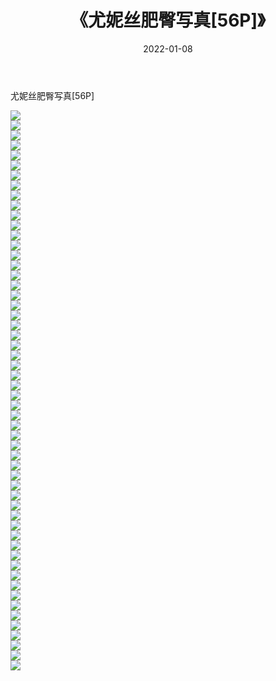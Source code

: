 ﻿---
layout: post
title:  《尤妮丝肥臀写真[56P]》
date:   2022-01-08
img: http://img.660000.xyz/Sharelink/性感/2022/尤妮丝肥臀写真[56P]/000.jpg
categories: [美女, 清纯, 唯美]
---

尤妮丝肥臀写真[56P]

  ![](http://img.660000.xyz/Sharelink/性感/2022/尤妮丝肥臀写真[56P]/001.jpg) <br> ![](http://img.660000.xyz/Sharelink/性感/2022/尤妮丝肥臀写真[56P]/002.jpg) <br> ![](http://img.660000.xyz/Sharelink/性感/2022/尤妮丝肥臀写真[56P]/003.jpg) <br> ![](http://img.660000.xyz/Sharelink/性感/2022/尤妮丝肥臀写真[56P]/004.jpg) <br> ![](http://img.660000.xyz/Sharelink/性感/2022/尤妮丝肥臀写真[56P]/005.jpg) <br> ![](http://img.660000.xyz/Sharelink/性感/2022/尤妮丝肥臀写真[56P]/006.jpg) <br> ![](http://img.660000.xyz/Sharelink/性感/2022/尤妮丝肥臀写真[56P]/007.jpg) <br> ![](http://img.660000.xyz/Sharelink/性感/2022/尤妮丝肥臀写真[56P]/008.jpg) <br> ![](http://img.660000.xyz/Sharelink/性感/2022/尤妮丝肥臀写真[56P]/009.jpg) <br> ![](http://img.660000.xyz/Sharelink/性感/2022/尤妮丝肥臀写真[56P]/010.jpg) <br> ![](http://img.660000.xyz/Sharelink/性感/2022/尤妮丝肥臀写真[56P]/011.jpg) <br> ![](http://img.660000.xyz/Sharelink/性感/2022/尤妮丝肥臀写真[56P]/012.jpg) <br> ![](http://img.660000.xyz/Sharelink/性感/2022/尤妮丝肥臀写真[56P]/013.jpg) <br> ![](http://img.660000.xyz/Sharelink/性感/2022/尤妮丝肥臀写真[56P]/014.jpg) <br> ![](http://img.660000.xyz/Sharelink/性感/2022/尤妮丝肥臀写真[56P]/015.jpg) <br> ![](http://img.660000.xyz/Sharelink/性感/2022/尤妮丝肥臀写真[56P]/016.jpg) <br> ![](http://img.660000.xyz/Sharelink/性感/2022/尤妮丝肥臀写真[56P]/017.jpg) <br> ![](http://img.660000.xyz/Sharelink/性感/2022/尤妮丝肥臀写真[56P]/018.jpg) <br> ![](http://img.660000.xyz/Sharelink/性感/2022/尤妮丝肥臀写真[56P]/019.jpg) <br> ![](http://img.660000.xyz/Sharelink/性感/2022/尤妮丝肥臀写真[56P]/020.jpg) <br> ![](http://img.660000.xyz/Sharelink/性感/2022/尤妮丝肥臀写真[56P]/021.jpg) <br> ![](http://img.660000.xyz/Sharelink/性感/2022/尤妮丝肥臀写真[56P]/022.jpg) <br> ![](http://img.660000.xyz/Sharelink/性感/2022/尤妮丝肥臀写真[56P]/023.jpg) <br> ![](http://img.660000.xyz/Sharelink/性感/2022/尤妮丝肥臀写真[56P]/024.jpg) <br> ![](http://img.660000.xyz/Sharelink/性感/2022/尤妮丝肥臀写真[56P]/025.jpg) <br> ![](http://img.660000.xyz/Sharelink/性感/2022/尤妮丝肥臀写真[56P]/026.jpg) <br> ![](http://img.660000.xyz/Sharelink/性感/2022/尤妮丝肥臀写真[56P]/027.jpg) <br> ![](http://img.660000.xyz/Sharelink/性感/2022/尤妮丝肥臀写真[56P]/028.jpg) <br> ![](http://img.660000.xyz/Sharelink/性感/2022/尤妮丝肥臀写真[56P]/029.jpg) <br> ![](http://img.660000.xyz/Sharelink/性感/2022/尤妮丝肥臀写真[56P]/030.jpg) <br> ![](http://img.660000.xyz/Sharelink/性感/2022/尤妮丝肥臀写真[56P]/031.jpg) <br> ![](http://img.660000.xyz/Sharelink/性感/2022/尤妮丝肥臀写真[56P]/032.jpg) <br> ![](http://img.660000.xyz/Sharelink/性感/2022/尤妮丝肥臀写真[56P]/033.jpg) <br> ![](http://img.660000.xyz/Sharelink/性感/2022/尤妮丝肥臀写真[56P]/034.jpg) <br> ![](http://img.660000.xyz/Sharelink/性感/2022/尤妮丝肥臀写真[56P]/035.jpg) <br> ![](http://img.660000.xyz/Sharelink/性感/2022/尤妮丝肥臀写真[56P]/036.jpg) <br> ![](http://img.660000.xyz/Sharelink/性感/2022/尤妮丝肥臀写真[56P]/037.jpg) <br> ![](http://img.660000.xyz/Sharelink/性感/2022/尤妮丝肥臀写真[56P]/038.jpg) <br> ![](http://img.660000.xyz/Sharelink/性感/2022/尤妮丝肥臀写真[56P]/039.jpg) <br> ![](http://img.660000.xyz/Sharelink/性感/2022/尤妮丝肥臀写真[56P]/040.jpg) <br> ![](http://img.660000.xyz/Sharelink/性感/2022/尤妮丝肥臀写真[56P]/041.jpg) <br> ![](http://img.660000.xyz/Sharelink/性感/2022/尤妮丝肥臀写真[56P]/042.jpg) <br> ![](http://img.660000.xyz/Sharelink/性感/2022/尤妮丝肥臀写真[56P]/043.jpg) <br> ![](http://img.660000.xyz/Sharelink/性感/2022/尤妮丝肥臀写真[56P]/044.jpg) <br> ![](http://img.660000.xyz/Sharelink/性感/2022/尤妮丝肥臀写真[56P]/045.jpg) <br> ![](http://img.660000.xyz/Sharelink/性感/2022/尤妮丝肥臀写真[56P]/046.jpg) <br> ![](http://img.660000.xyz/Sharelink/性感/2022/尤妮丝肥臀写真[56P]/047.jpg) <br> ![](http://img.660000.xyz/Sharelink/性感/2022/尤妮丝肥臀写真[56P]/048.jpg) <br> ![](http://img.660000.xyz/Sharelink/性感/2022/尤妮丝肥臀写真[56P]/049.jpg) <br> ![](http://img.660000.xyz/Sharelink/性感/2022/尤妮丝肥臀写真[56P]/050.jpg) <br> ![](http://img.660000.xyz/Sharelink/性感/2022/尤妮丝肥臀写真[56P]/051.jpg) <br> ![](http://img.660000.xyz/Sharelink/性感/2022/尤妮丝肥臀写真[56P]/052.jpg) <br> ![](http://img.660000.xyz/Sharelink/性感/2022/尤妮丝肥臀写真[56P]/053.jpg) <br> ![](http://img.660000.xyz/Sharelink/性感/2022/尤妮丝肥臀写真[56P]/054.jpg) <br> ![](http://img.660000.xyz/Sharelink/性感/2022/尤妮丝肥臀写真[56P]/055.jpg) <br> ![](http://img.660000.xyz/Sharelink/性感/2022/尤妮丝肥臀写真[56P]/056.jpg) <br>